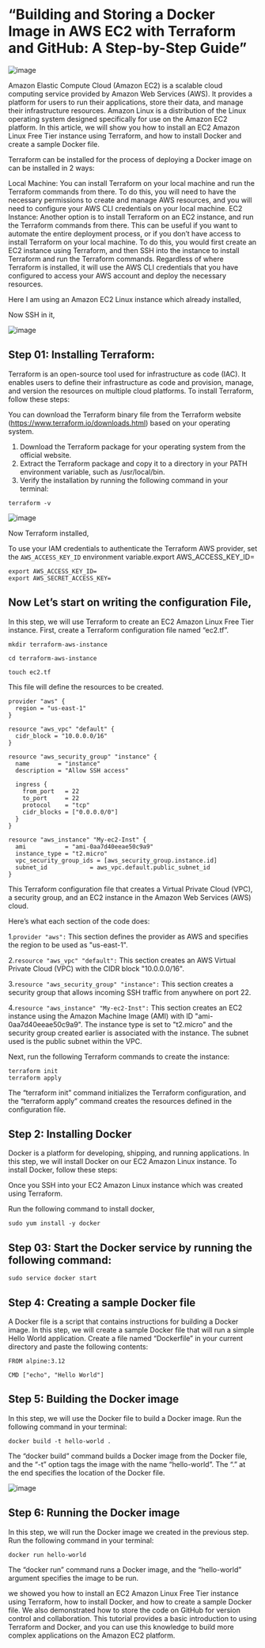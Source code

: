 # “Building and Storing a Docker Image in AWS EC2 with Terraform and GitHub: A Step-by-Step Guide”

![image](https://user-images.githubusercontent.com/106432527/218282592-64441711-e149-4df6-9da6-5fba676e8f8e.png)

Amazon Elastic Compute Cloud (Amazon EC2) is a scalable cloud computing service provided by Amazon Web Services (AWS). It provides a platform for users to run their applications, store their data, and manage their infrastructure resources. Amazon Linux is a distribution of the Linux operating system designed specifically for use on the Amazon EC2 platform. In this article, we will show you how to install an EC2 Amazon Linux Free Tier instance using Terraform, and how to install Docker and create a sample Docker file.

Terraform can be installed for the process of deploying a Docker image on can be installed in 2 ways:

Local Machine: You can install Terraform on your local machine and run the Terraform commands from there. To do this, you will need to have the necessary permissions to create and manage AWS resources, and you will need to configure your AWS CLI credentials on your local machine.
EC2 Instance: Another option is to install Terraform on an EC2 instance, and run the Terraform commands from there. This can be useful if you want to automate the entire deployment process, or if you don’t have access to install Terraform on your local machine. To do this, you would first create an EC2 instance using Terraform, and then SSH into the instance to install Terraform and run the Terraform commands.
Regardless of where Terraform is installed, it will use the AWS CLI credentials that you have configured to access your AWS account and deploy the necessary resources.

Here I am using an Amazon EC2 Linux instance which already installed,

Now SSH in it,

![image](https://user-images.githubusercontent.com/106432527/218282614-e4254985-ca5f-4833-8264-be556cd79b98.png)

## Step 01: Installing Terraform:

Terraform is an open-source tool used for infrastructure as code (IAC). It enables users to define their infrastructure as code and provision, manage, and version the resources on multiple cloud platforms. To install Terraform, follow these steps:

You can download the Terraform binary file from the Terraform website (https://www.terraform.io/downloads.html) based on your operating system.

1. Download the Terraform package for your operating system from the official website.
2. Extract the Terraform package and copy it to a directory in your PATH environment variable, such as /usr/local/bin.
3. Verify the installation by running the following command in your terminal:

```
terraform -v
```

![image](https://user-images.githubusercontent.com/106432527/218282667-48cd95c7-85e5-4b62-986a-16959163aebb.png)

Now Terraform installed,

To use your IAM credentials to authenticate the Terraform AWS provider, set the `AWS_ACCESS_KEY_ID` environment variable.export AWS_ACCESS_KEY_ID=

```
export AWS_ACCESS_KEY_ID=
export AWS_SECRET_ACCESS_KEY=
```

## Now Let’s start on writing the configuration File,

In this step, we will use Terraform to create an EC2 Amazon Linux Free Tier instance. First, create a Terraform configuration file named “ec2.tf”.

```
mkdir terraform-aws-instance
```

```
cd terraform-aws-instance
```

```
touch ec2.tf
```

This file will define the resources to be created.

```
provider "aws" {
  region = "us-east-1"
}

resource "aws_vpc" "default" {
  cidr_block = "10.0.0.0/16"
}

resource "aws_security_group" "instance" {
  name        = "instance"
  description = "Allow SSH access"

  ingress {
    from_port   = 22
    to_port     = 22
    protocol    = "tcp"
    cidr_blocks = ["0.0.0.0/0"]
  }
}

resource "aws_instance" "My-ec2-Inst" {
  ami           = "ami-0aa7d40eeae50c9a9"
  instance_type = "t2.micro"
  vpc_security_group_ids = [aws_security_group.instance.id]
  subnet_id            = aws_vpc.default.public_subnet_id
}
```

This Terraform configuration file that creates a Virtual Private Cloud (VPC), a security group, and an EC2 instance in the Amazon Web Services (AWS) cloud.

Here’s what each section of the code does:

1.`provider "aws":` This section defines the provider as AWS and specifies the region to be used as "us-east-1".

2.`resource "aws_vpc" "default":` This section creates an AWS Virtual Private Cloud (VPC) with the CIDR block "10.0.0.0/16".

3.`resource "aws_security_group" "instance":` This section creates a security group that allows incoming SSH traffic from anywhere on port 22.

4.`resource "aws_instance" "My-ec2-Inst":` This section creates an EC2 instance using the Amazon Machine Image (AMI) with ID "ami-0aa7d40eeae50c9a9". The instance type is set to "t2.micro" and the security group created earlier is associated with the instance. The subnet used is the public subnet within the VPC.


Next, run the following Terraform commands to create the instance:

```
terraform init
terraform apply
```

The “terraform init” command initializes the Terraform configuration, and the “terraform apply” command creates the resources defined in the configuration file.

## Step 2: Installing Docker

Docker is a platform for developing, shipping, and running applications. In this step, we will install Docker on our EC2 Amazon Linux instance. To install Docker, follow these steps:

Once you SSH into your EC2 Amazon Linux instance which was created using Terraform.

Run the following command to install docker,

```
sudo yum install -y docker

```

## Step 03: Start the Docker service by running the following command:

```
sudo service docker start
```

## Step 4: Creating a sample Docker file

A Docker file is a script that contains instructions for building a Docker image. In this step, we will create a sample Docker file that will run a simple Hello World application. Create a file named “Dockerfile” in your current directory and paste the following contents:

 ```
 FROM alpine:3.12

CMD ["echo", "Hello World"]
```

## Step 5: Building the Docker image

In this step, we will use the Docker file to build a Docker image. Run the following command in your terminal:

```
docker build -t hello-world .
```

The “docker build” command builds a Docker image from the Docker file, and the “-t” option tags the image with the name “hello-world”. The “.” at the end specifies the location of the Docker file.

![image](https://user-images.githubusercontent.com/106432527/218282940-60c1d0ea-d6e6-4561-8618-fab1d9b8c99b.png)

## Step 6: Running the Docker image

In this step, we will run the Docker image we created in the previous step. Run the following command in your terminal:

```
docker run hello-world
```
The “docker run” command runs a Docker image, and the “hello-world” argument specifies the image to be run.


we showed you how to install an EC2 Amazon Linux Free Tier instance using Terraform, how to install Docker, and how to create a sample Docker file. We also demonstrated how to store the code on GitHub for version control and collaboration. This tutorial provides a basic introduction to using Terraform and Docker, and you can use this knowledge to build more complex applications on the Amazon EC2 platform.



